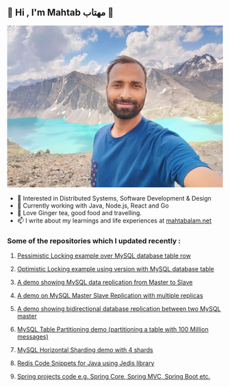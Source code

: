 ## 👋 Hi , I'm Mahtab مهتاب 👋

![](https://github.com/eMahtab/eMahtab/blob/main/mahtab.jpg)

- 👀 Interested in Distributed Systems, Software Development & Design
- 🌱 Currently working with Java, Node.js, React and Go
- 💞️ Love Ginger tea, good food and travelling.
- 📫 I write about my learnings and life experiences at <a href="https://www.mahtabalam.net" target="blank">mahtabalam.net</a>

### Some of the repositories which I updated recently :

1. [Pessimistic Locking example over MySQL database table row](https://github.com/eMahtab/pessimistic-locking)

2. [Optimistic Locking example using version with MySQL database table](https://github.com/eMahtab/optimistic-locking)

3. [A demo showing MySQL data replication from Master to Slave](https://github.com/eMahtab/mysql-master-slave-replication)

4. [A demo on MySQL Master Slave Replication with multiple replicas](https://github.com/eMahtab/mysql-master-slave-replication-with-multiple-replicas)

5. [A demo showing bidirectional database replication between two MySQL master](https://github.com/eMahtab/mysql-master-master-replication)

6. [MySQL Table Partitioning demo (partitioning a table with 100 Million messages)](https://github.com/eMahtab/mysql-table-partitioning)

7. [MySQL Horizontal Sharding demo with 4 shards](https://github.com/eMahtab/mysql-horizontal-sharding-demo)

8. [Redis Code Snippets for Java using Jedis library](https://github.com/eMahtab/redis-example-with-jedis)

9. [Spring projects code e.g. Spring Core, Spring MVC, Spring Boot etc.](https://github.com/eMahtab/spring-projects)
<!---
eMahtab/eMahtab is a ✨ special ✨ repository because its `README.md` (this file) appears on your GitHub profile.
You can click the Preview link to take a look at your changes.
--->
